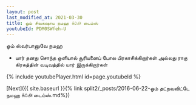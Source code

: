 ```yaml
---
layout: post
last_modified_at: 2021-03-30
title: ஓம் சிவகஷாய நமஹ ௧௦௮ டைம்ஸ்
youtubeId: PDM0SWfeh-U
---
```

 
 
 ஓம் ஸ்வர்பானுவே நமஹ  
 
 -  யார் தனது சொந்த ஒளியால் சூரியனைப் போல பிரகாசிக்கிறார்கள் அல்லது ராகு கிரகத்தின் வடிவத்தில் யார் இருக்கிறார்கள் 
 
  
 
  
 
 
 
 
 
 


{% include youtubePlayer.html id=page.youtubeId %}
 
[Next]({{ site.baseurl }}{% link  split2/_posts/2016-06-22-ஓம் தட்றவவிட்டே நமஹ ௧௦௮ டைம்ஸ்.md%})
 
